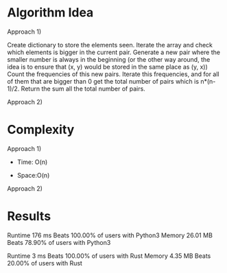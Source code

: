 # Algorithm Idea

Approach 1)

Create dictionary to store the elements seen.
Iterate the array and check which elements is bigger in the current pair.
Generate a new pair where the smaller number is always in the beginning (or the other way around, the idea is to ensure that (x, y) would be stored in the same place as (y, x))
Count the frequencies of this new pairs.
Iterate this frequencies, and for all of them that are bigger than 0 get the total number of pairs which is n*(n-1)/2.
Return the sum all the total number of pairs.

Approach 2)



# Complexity

Approach 1)

- Time: O(n)

- Space:O(n)

Approach 2)



# Results

Runtime
176
ms
Beats
100.00%
of users with Python3
Memory
26.01
MB
Beats
78.90%
of users with Python3

Runtime
3
ms
Beats
100.00%
of users with Rust
Memory
4.35
MB
Beats
20.00%
of users with Rust